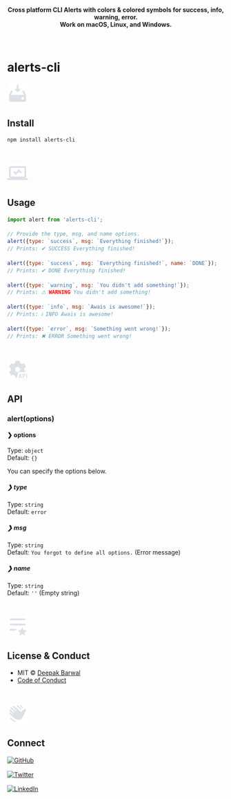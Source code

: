 <h4 align="center">

Cross platform CLI Alerts with colors & colored symbols for success, info, warning, error.
<br>
Work on macOS, Linux, and Windows.

</h4>

<br>

# alerts-cli

[![📟](https://raw.githubusercontent.com/ahmadawais/stuff/master/images/git/install.png)](./../../)

## Install

```sh
npm install alerts-cli
```

<br>

[![⚙️](https://raw.githubusercontent.com/ahmadawais/stuff/master/images/git/usage.png)](./../../)

## Usage

```js
import alert from 'alerts-cli';

// Provide the type, msg, and name options.
alert({type: `success`, msg: `Everything finished!`});
// Prints: ✔ SUCCESS Everything finished!

alert({type: `success`, msg: `Everything finished!`, name: `DONE`});
// Prints: ✔ DONE Everything finished!

alert({type: `warning`, msg: `You didn't add something!`});
// Prints: ⚠ WARNING You didn't add something!

alert({type: `info`, msg: `Awais is awesome!`});
// Prints: ℹ INFO Awais is awesome!

alert({type: `error`, msg: `Something went wrong!`});
// Prints: ✖ ERROR Something went wrong!
```

<br />

[![📃](https://raw.githubusercontent.com/ahmadawais/stuff/master/images/git/options.png)](./../../)

## API

### alert(options)

#### ❯ options

Type: `object`<br>
Default: `{}`

You can specify the options below.

##### ❯ type

Type: `string`<br>
Default: `error`

##### ❯ msg

Type: `string`<br>
Default: `You forgot to define all options.` (Error message)

##### ❯ name

Type: `string`<br>
Default: `''` (Empty string)

<br>

[![📃](https://raw.githubusercontent.com/ahmadawais/stuff/master/images/git/license.png)](./../../)

## License & Conduct

-   MIT © [Deepak Barwal](https://www.linkedin.com/in/d-barwal/)
-   [Code of Conduct](code-of-conduct.md)

<br>

[![🙌](https://raw.githubusercontent.com/ahmadawais/stuff/master/images/git/connect.png)](./../../)

## Connect

<div align="left">
    <p><a href="https://github.com/DeepakBarwal/"><img alt="GitHub" align="center" src="https://img.shields.io/badge/GITHUB-gray.svg?colorB=6cc644&style=flat" /></a></p>
    <p><a href="https://twitter.com/__aizen_sama"><img alt="Twitter" align="center" src="https://img.shields.io/badge/TWITTER-gray.svg?colorB=1da1f2&style=flat" /></a></p>
    <p><a href="https://www.linkedin.com/in/d-barwal/"><img alt="LinkedIn" align="center" src="https://img.shields.io/badge/LINKEDIN-gray.svg?colorB=0077b5&style=flat" /></a></p>
</div>
